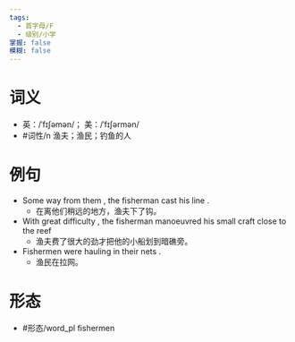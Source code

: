 ```yaml
---
tags:
  - 首字母/F
  - 级别/小学
掌握: false
模糊: false
---
```

# 词义
- 英：/ˈfɪʃəmən/； 美：/ˈfɪʃərmən/
- #词性/n  渔夫；渔民；钓鱼的人
# 例句
- Some way from them , the fisherman cast his line .
	- 在离他们稍远的地方，渔夫下了钩。
- With great difficulty , the fisherman manoeuvred his small craft close to the reef
	- 渔夫费了很大的劲才把他的小船划到暗礁旁。
- Fishermen were hauling in their nets .
	- 渔民在拉网。
# 形态
- #形态/word_pl fishermen
